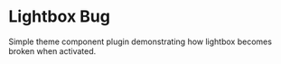 # Lightbox Bug

Simple theme component plugin demonstrating how lightbox becomes broken when activated.
